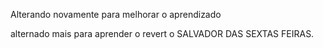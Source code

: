 Alterando novamente para melhorar o aprendizado 

alternado mais para aprender o revert o SALVADOR DAS SEXTAS FEIRAS.
